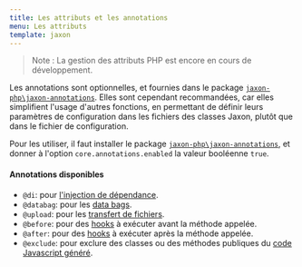 ```yaml
---
title: Les attributs et les annotations
menu: Les attributs
template: jaxon
---
```


> Note : La gestion des attributs PHP est encore en cours de développement.

Les annotations sont optionnelles, et fournies dans le package [`jaxon-php\jaxon-annotations`](https://github.com/jaxon-php\jaxon-annotations).
Elles sont cependant recommandées, car elles simplifient l'usage d'autres fonctions, en permettant de définir leurs paramètres de configuration dans les fichiers des classes Jaxon, plutôt que dans le fichier de configuration.

Pour les utiliser, il faut installer le package [`jaxon-php\jaxon-annotations`](https://github.com/jaxon-php\jaxon-annotations), et donner à l'option `core.annotations.enabled` la valeur booléenne `true`.

#### Annotations disponibles

- `@di`: pour [l'injection de dépendance](../../features/dependency-injection.html).
- `@databag`: pour les [data bags](../databags.html).
- `@upload`: pour les [transfert de fichiers](../../features/upload.html).
- `@before`: pour des [hooks](../../features/hooks.html) à exécuter avant la méthode appelée.
- `@after`: pour des [hooks](../../features/hooks.html) à exécuter après la méthode appelée.
- `@exclude`: pour exclure des classes ou des méthodes publiques du [code Javascript généré](../../registrations/javascript.html).
